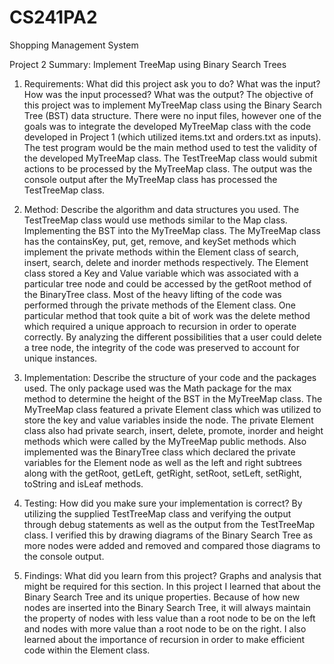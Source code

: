 # CS241PA2
Shopping Management System

Project 2 Summary: Implement TreeMap using Binary Search Trees

1. Requirements: What did this project ask you to do? What was the input? How was the input processed? What was the output? 
The objective of this project was to implement MyTreeMap class using the Binary Search Tree (BST) data structure. There were no input files, however one of the goals was to integrate the developed MyTreeMap class with the code developed in Project 1 (which utilized items.txt and orders.txt as inputs). The test program would be the main method used to test the validity of the developed MyTreeMap class. The TestTreeMap class would submit actions to be processed by the MyTreeMap class. The output was the console output after the MyTreeMap class has processed the TestTreeMap class. 

2. Method: Describe the algorithm and data structures you used. 
The TestTreeMap class would use methods similar to the Map class. Implementing the BST into the MyTreeMap class. The MyTreeMap class has the containsKey, put, get, remove, and keySet methods which implement the private methods within the Element class of search, insert, search, delete and inorder methods respectively. The Element class stored a Key and Value variable which was associated with a particular tree node and could be accessed by the getRoot method of the BinaryTree class. Most of the heavy lifting of the code was performed through the private methods of the Element class. One particular method that took quite a bit of work was the delete method which required a unique approach to recursion in order to operate correctly. By analyzing the different possibilities that a user could delete a tree node, the integrity of the code was preserved to account for unique instances.

3. Implementation: Describe the structure of your code and the packages used. 
The only package used was the Math package for the max method to determine the height of the BST in the MyTreeMap class. The MyTreeMap class featured a private Element class which was utilized to store the key and value variables inside the node. The private Element class also had private search, insert, delete, promote, inorder and height methods which were called by the MyTreeMap public methods. Also implemented was the BinaryTree class which declared the private variables for the Element node as well as the left and right subtrees along with the getRoot, getLeft, getRight, setRoot, setLeft, setRight, toString and isLeaf methods. 

4. Testing: How did you make sure your implementation is correct? 
By utilizing the supplied TestTreeMap class and verifying the output through debug statements as well as the output from the TestTreeMap class. I verified this by drawing diagrams of the Binary Search Tree as more nodes were added and removed and compared those diagrams to the console output.

5. Findings: What did you learn from this project? Graphs and analysis that might be required for this section.
In this project I learned that about the Binary Search Tree and its unique properties. Because of how new nodes are inserted into the Binary Search Tree, it will always maintain the property of nodes with less value than a root node to be on the left and nodes with more value than a root node to be on the right. I also learned about the importance of recursion in order to make efficient code within the Element class.
